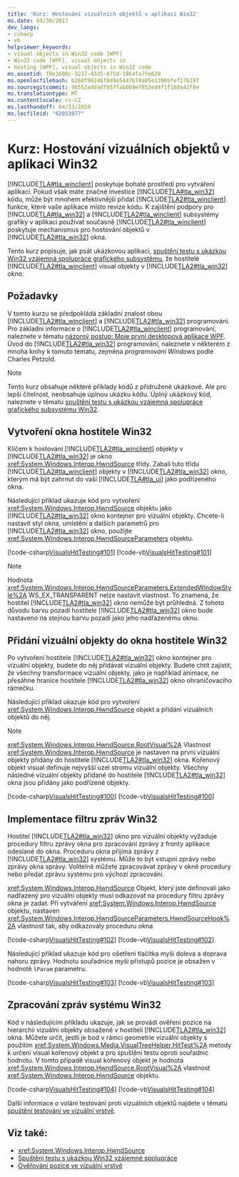 ```yaml
---
title: 'Kurz: Hostování vizuálních objektů v aplikaci Win32'
ms.date: 03/30/2017
dev_langs:
- csharp
- vb
helpviewer_keywords:
- visual objects in Win32 code [WPF]
- Win32 code [WPF], visual objects in
- hosting [WPF], visual objects in Win32 code
ms.assetid: f0e1600c-3217-43d5-875d-1864fa7fe628
ms.openlocfilehash: b260f96246f0d9e5447b74a05e1396bfef176197
ms.sourcegitcommit: 9b552addadfb57fab0b9e7852ed4f1f1b8a42f8e
ms.translationtype: MT
ms.contentlocale: cs-CZ
ms.lasthandoff: 04/23/2019
ms.locfileid: "62053077"
---
```

# <a name="tutorial-hosting-visual-objects-in-a-win32-application"></a>Kurz: Hostování vizuálních objektů v aplikaci Win32
[!INCLUDE[TLA#tla_winclient](../../../../includes/tlasharptla-winclient-md.md)] poskytuje bohaté prostředí pro vytváření aplikací. Pokud však máte značné investice [!INCLUDE[TLA#tla_win32](../../../../includes/tlasharptla-win32-md.md)] kódu, může být mnohem efektivnější přidat [!INCLUDE[TLA2#tla_winclient](../../../../includes/tla2sharptla-winclient-md.md)] funkce, které vaše aplikace místo revize kódu. K zajištění podpory pro [!INCLUDE[TLA#tla_win32](../../../../includes/tlasharptla-win32-md.md)] a [!INCLUDE[TLA2#tla_winclient](../../../../includes/tla2sharptla-winclient-md.md)] subsystémy grafiky v aplikaci používat současně [!INCLUDE[TLA2#tla_winclient](../../../../includes/tla2sharptla-winclient-md.md)] poskytuje mechanismus pro hostování objektů v [!INCLUDE[TLA2#tla_win32](../../../../includes/tla2sharptla-win32-md.md)] okna.  
  
 Tento kurz popisuje, jak psát ukázkovou aplikaci, [spuštění testu s ukázkou Win32 vzájemná spolupráce grafického subsystému](https://go.microsoft.com/fwlink/?LinkID=159995), že hostitelé [!INCLUDE[TLA2#tla_winclient](../../../../includes/tla2sharptla-winclient-md.md)] visual objekty v [!INCLUDE[TLA2#tla_win32](../../../../includes/tla2sharptla-win32-md.md)] okno.  

<a name="requirements"></a>   
## <a name="requirements"></a>Požadavky  
 V tomto kurzu se předpokládá základní znalost obou [!INCLUDE[TLA2#tla_winclient](../../../../includes/tla2sharptla-winclient-md.md)] a [!INCLUDE[TLA2#tla_win32](../../../../includes/tla2sharptla-win32-md.md)] programování. Pro základní informace o [!INCLUDE[TLA2#tla_winclient](../../../../includes/tla2sharptla-winclient-md.md)] programování, naleznete v tématu [názorný postup: Moje první desktopová aplikace WPF](../getting-started/walkthrough-my-first-wpf-desktop-application.md). Úvod do [!INCLUDE[TLA2#tla_win32](../../../../includes/tla2sharptla-win32-md.md)] programování, naleznete v některém z mnoha knihy k tomuto tématu, zejména *programování Windows* podle Charles Petzold.  
  
> [!NOTE]
>  Tento kurz obsahuje některé příklady kódů z přidružené ukázkové. Ale pro lepší čitelnost, neobsahuje úplnou ukázku kódu. Úplný ukázkový kód, naleznete v tématu [spuštění testu s ukázkou vzájemná spolupráce grafického subsystému Win32](https://go.microsoft.com/fwlink/?LinkID=159995).  
  
<a name="creating_the_host_win32_window"></a>   
## <a name="creating-the-host-win32-window"></a>Vytvoření okna hostitele Win32  
 Klíčem k hostování [!INCLUDE[TLA2#tla_winclient](../../../../includes/tla2sharptla-winclient-md.md)] objekty v [!INCLUDE[TLA2#tla_win32](../../../../includes/tla2sharptla-win32-md.md)] je okno <xref:System.Windows.Interop.HwndSource> třídy. Zabalí tuto třídu [!INCLUDE[TLA2#tla_winclient](../../../../includes/tla2sharptla-winclient-md.md)] objekty v [!INCLUDE[TLA2#tla_win32](../../../../includes/tla2sharptla-win32-md.md)] okno, kterým má být zahrnut do vaší [!INCLUDE[TLA#tla_ui](../../../../includes/tlasharptla-ui-md.md)] jako podřízeného okna.  
  
 Následující příklad ukazuje kód pro vytvoření <xref:System.Windows.Interop.HwndSource> objektu jako [!INCLUDE[TLA2#tla_win32](../../../../includes/tla2sharptla-win32-md.md)] okno kontejner pro vizuální objekty. Chcete-li nastavit styl okna, umístění a dalších parametrů pro [!INCLUDE[TLA2#tla_win32](../../../../includes/tla2sharptla-win32-md.md)] okno, použijte <xref:System.Windows.Interop.HwndSourceParameters> objektu.  
  
 [!code-csharp[VisualsHitTesting#101](~/samples/snippets/csharp/VS_Snippets_Wpf/VisualsHitTesting/CSharp/MyWindow.cs#101)]
 [!code-vb[VisualsHitTesting#101](~/samples/snippets/visualbasic/VS_Snippets_Wpf/VisualsHitTesting/VisualBasic/MyWindow.vb#101)]  
  
> [!NOTE]
>  Hodnota <xref:System.Windows.Interop.HwndSourceParameters.ExtendedWindowStyle%2A> WS_EX_TRANSPARENT nelze nastavit vlastnost. To znamená, že hostitel [!INCLUDE[TLA2#tla_win32](../../../../includes/tla2sharptla-win32-md.md)] okno nemůže být průhledná. Z tohoto důvodu barvu pozadí hostitele [!INCLUDE[TLA2#tla_win32](../../../../includes/tla2sharptla-win32-md.md)] okno bude nastaveno na stejnou barvu pozadí jako jeho nadřazenému oknu.  
  
<a name="adding_visual_objects_to_the_host_win32_window"></a>   
## <a name="adding-visual-objects-to-the-host-win32-window"></a>Přidání vizuální objekty do okna hostitele Win32  
 Po vytvoření hostitele [!INCLUDE[TLA2#tla_win32](../../../../includes/tla2sharptla-win32-md.md)] okno kontejner pro vizuální objekty, budete do něj přidávat vizuální objekty. Budete chtít zajistit, že všechny transformace vizuální objekty, jako je například animace, ne přesáhne hranice hostitele [!INCLUDE[TLA2#tla_win32](../../../../includes/tla2sharptla-win32-md.md)] okno ohraničovacího rámečku.  
  
 Následující příklad ukazuje kód pro vytvoření <xref:System.Windows.Interop.HwndSource> objekt a přidání vizuálních objektů do něj.  
  
> [!NOTE]
>  <xref:System.Windows.Interop.HwndSource.RootVisual%2A> Vlastnost <xref:System.Windows.Interop.HwndSource> je nastaven na první vizuální objekty přidány do hostitele [!INCLUDE[TLA2#tla_win32](../../../../includes/tla2sharptla-win32-md.md)] okna. Kořenový objekt visual definuje nejvyšší uzel stromu vizuální objekty. Všechny následné vizuální objekty přidané do hostitele [!INCLUDE[TLA2#tla_win32](../../../../includes/tla2sharptla-win32-md.md)] okna jsou přidány jako podřízené objekty.  
  
 [!code-csharp[VisualsHitTesting#100](~/samples/snippets/csharp/VS_Snippets_Wpf/VisualsHitTesting/CSharp/MyWindow.cs#100)]
 [!code-vb[VisualsHitTesting#100](~/samples/snippets/visualbasic/VS_Snippets_Wpf/VisualsHitTesting/VisualBasic/MyWindow.vb#100)]  
  
<a name="implementing_the_win32_message_filter"></a>   
## <a name="implementing-the-win32-message-filter"></a>Implementace filtru zpráv Win32  
 Hostitel [!INCLUDE[TLA2#tla_win32](../../../../includes/tla2sharptla-win32-md.md)] okno pro vizuální objekty vyžaduje procedury filtru zprávy okna pro zpracování zprávy z fronty aplikace odeslané do okna. Proceduru okna přijímá zprávy z [!INCLUDE[TLA2#tla_win32](../../../../includes/tla2sharptla-win32-md.md)] systému. Může to být vstupní zprávy nebo zprávy okna správy. Volitelně můžete zpracovávat zprávy v okně procedury nebo předat zprávu systému pro výchozí zpracování.  
  
 <xref:System.Windows.Interop.HwndSource> Objekt, který jste definovali jako nadřazený pro vizuální objekty musí odkazovat na procedury filtru zprávy okna je zadat. Při vytváření <xref:System.Windows.Interop.HwndSource> objektu, nastaven <xref:System.Windows.Interop.HwndSourceParameters.HwndSourceHook%2A> vlastnost tak, aby odkazovaly proceduru okna.  
  
 [!code-csharp[VisualsHitTesting#102](~/samples/snippets/csharp/VS_Snippets_Wpf/VisualsHitTesting/CSharp/MyWindow.cs#102)]
 [!code-vb[VisualsHitTesting#102](~/samples/snippets/visualbasic/VS_Snippets_Wpf/VisualsHitTesting/VisualBasic/MyWindow.vb#102)]  
  
 Následující příklad ukazuje kód pro ošetření tlačítka myši doleva a doprava nahoru zprávy. Hodnotu souřadnice myši přístupů pozice je obsažen v hodnotě `lParam` parametru.  
  
 [!code-csharp[VisualsHitTesting#103](~/samples/snippets/csharp/VS_Snippets_Wpf/VisualsHitTesting/CSharp/MyWindow.cs#103)]
 [!code-vb[VisualsHitTesting#103](~/samples/snippets/visualbasic/VS_Snippets_Wpf/VisualsHitTesting/VisualBasic/MyWindow.vb#103)]  
  
<a name="processing_the_win32_messages"></a>   
## <a name="processing-the-win32-messages"></a>Zpracování zpráv systému Win32  
 Kód v následujícím příkladu ukazuje, jak se provádí ověření pozice na hierarchii vizuální objekty obsažené v hostiteli [!INCLUDE[TLA2#tla_win32](../../../../includes/tla2sharptla-win32-md.md)] okna. Můžete určit, jestli je bod v rámci geometrie vizuální objekty s použitím <xref:System.Windows.Media.VisualTreeHelper.HitTest%2A> metody k určení visual kořenový objekt a pro spuštění testu oproti souřadnic hodnotu. V tomto případě visual kořenový objekt je hodnota <xref:System.Windows.Interop.HwndSource.RootVisual%2A> vlastnost <xref:System.Windows.Interop.HwndSource> objektu.  
  
 [!code-csharp[VisualsHitTesting#104](~/samples/snippets/csharp/VS_Snippets_Wpf/VisualsHitTesting/CSharp/MyCircle.cs#104)]
 [!code-vb[VisualsHitTesting#104](~/samples/snippets/visualbasic/VS_Snippets_Wpf/VisualsHitTesting/VisualBasic/MyCircle.vb#104)]  
  
 Další informace o volání testování proti vizuálních objektů najdete v tématu [spuštění testování ve vizuální vrstvě](hit-testing-in-the-visual-layer.md).  
  
## <a name="see-also"></a>Viz také:

- <xref:System.Windows.Interop.HwndSource>
- [Spuštění testu s ukázkou Win32 vzájemné spolupráce](https://go.microsoft.com/fwlink/?LinkID=159995)
- [Ověřování pozice ve vizuální vrstvě](hit-testing-in-the-visual-layer.md)
